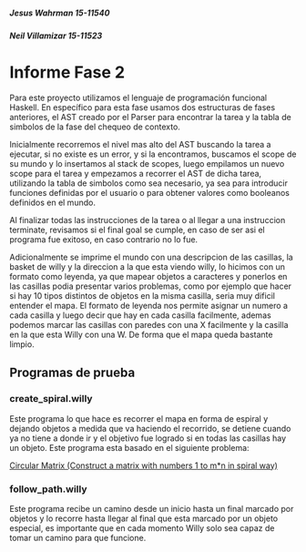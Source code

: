 ##### Jesus Wahrman 15-11540
##### Neil Villamizar 15-11523 

# Informe Fase 2

Para este proyecto utilizamos el lenguaje de programación funcional Haskell. En específico para esta fase usamos dos estructuras de fases anteriores, el AST creado por el Parser para encontrar la tarea y la tabla de simbolos de la fase del chequeo de contexto.

Inicialmente recorremos el nivel mas alto del AST buscando la tarea a ejecutar, si no existe es un error, y si la encontramos, buscamos el scope de su mundo y lo insertamos al stack de scopes, luego empilamos un nuevo scope para el tarea y empezamos a recorrer el AST de dicha tarea, utilizando la tabla de simbolos como sea necesario, ya sea para introducir funciones definidas por el usuario o para obtener valores como booleanos definidos en el mundo.

Al finalizar todas las instrucciones de la tarea o al llegar a una instruccion terminate, revisamos si el final goal se cumple, en caso de ser asi el programa fue exitoso, en caso contrario no lo fue.

Adicionalmente se imprime el mundo con una descripcion de las casillas, la basket de willy y la direccion a la que esta viendo willy, lo hicimos con un formato como leyenda, ya que mapear objetos a caracteres y ponerlos en las casillas podia presentar varios problemas, como por ejemplo que hacer si hay 10 tipos distintos de objetos en la misma casilla, seria muy dificil entender el mapa. El formato de leyenda nos permite asignar un numero a cada casilla y luego decir que hay en cada casilla facilmente, ademas podemos marcar las casillas con paredes con una X facilmente y la casilla en la que esta Willy con una W. De forma que el mapa queda bastante limpio.

## Programas de prueba

### create_spiral.willy

Este programa lo que hace es recorrer el mapa en forma de espiral y dejando objetos a medida que va haciendo el recorrido, se detiene cuando ya no tiene a donde ir y el objetivo fue logrado si en todas las casillas hay un objeto. Este programa esta basado en el siguiente problema:

[Circular Matrix (Construct a matrix with numbers 1 to m*n in spiral way)](https://www.geeksforgeeks.org/circular-matrix-construct-a-matrix-with-numbers-1-to-mn-in-spiral-way/)

### follow_path.willy

Este programa recibe un camino desde un inicio hasta un final marcado por objetos y lo recorre hasta llegar al final que esta marcado por un objeto especial, es importante que en cada momento Willy solo sea capaz de tomar un camino para que funcione.
